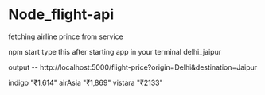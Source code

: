 # Node_flight-api
fetching airline prince from service


npm start
type this after starting app in your terminal
delhi_jaipur 
	
output --
http://localhost:5000/flight-price?origin=Delhi&destination=Jaipur

indigo	"₹1,614"
airAsia	"₹1,869"
vistara	"₹2133"
